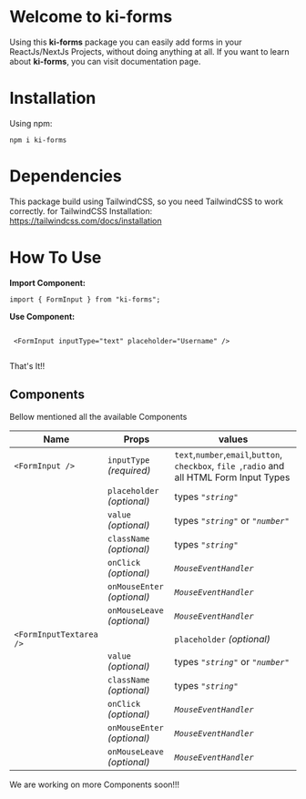 # Welcome to ki-forms

Using this **ki-forms** package you can easily add forms in your ReactJs/NextJs Projects, without doing anything at all.
 If you want to learn about **ki-forms**, you can visit documentation page. 
 



# Installation
Using npm:

```
npm i ki-forms

```
# Dependencies
This package build using TailwindCSS, so you need TailwindCSS to work correctly.
 for TailwindCSS Installation: https://tailwindcss.com/docs/installation



# How To Use

**Import Component:**
```
import { FormInput } from "ki-forms";

```

**Use Component:**
```

 <FormInput inputType="text" placeholder="Username" />


```

That's It!!








## Components
Bellow mentioned all the available Components





|**Name**            |**Props**                         |**values**      |
|--------------------|----------------------------------|----------------|
|`<FormInput />`      |`inputType` *(required)*  | `text`,`number`,`email`,`button`, `checkbox`, `file `,`radio` and all HTML Form Input Types|
| |`placeholder` *(optional)* |types *`"string"`* |
| |`value` *(optional)* |types *`"string"`* or  *`"number"`*|
| |`className` *(optional)* |types *`"string"`*|
| |`onClick` *(optional)* |*`MouseEventHandler`*|
| |`onMouseEnter` *(optional)* |*`MouseEventHandler`*|
| |`onMouseLeave` *(optional)* |*`MouseEventHandler`*|
|`<FormInputTextarea />`      ||`placeholder` *(optional)* |types *`"string"`* |
| |`value` *(optional)* |types *`"string"`* or  *`"number"`*|
| |`className` *(optional)* |types *`"string"`*|
| |`onClick` *(optional)* |*`MouseEventHandler`*|
| |`onMouseEnter` *(optional)* |*`MouseEventHandler`*|
| |`onMouseLeave` *(optional)* |*`MouseEventHandler`*|




We are working on more Components soon!!!




